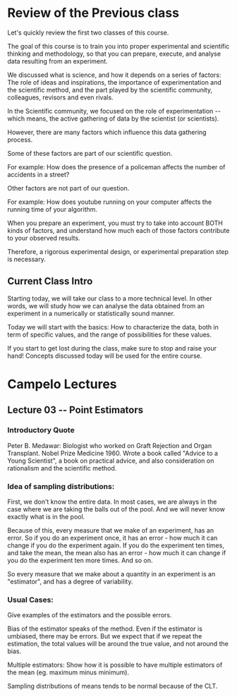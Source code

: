 # Review of the Previous class

Let's quickly review the first two classes of this course. 

The goal of this course is to train you into proper experimental and scientific thinking and methodology, so 
that you can prepare, execute, and analyse data resulting 
from an experiment. 

We discussed what is science, and how it depends on a 
series of factors: The role of ideas and inspirations, 
the importance of experimentation and the scientific 
method, and the part played by the scientific community,
colleagues, revisors and even rivals.

In the Scientific community, we focused on the role of 
experimentation -- which means, the active gathering of 
data by the scientist (or scientists). 

However, there are many factors which influence this data
gathering process.

Some of these factors are part of our scientific question.

For example: How does the presence of a policeman affects
the number of accidents in a street?

Other factors are not part of our question.

For example: How does youtube running on your computer 
affects the running time of your algorithm.

When you prepare an experiment, you must try to take 
into account BOTH kinds of factors, and understand
how much each of those factors contribute to your observed 
results.

Therefore, a rigorous experimental design, or experimental
preparation step is necessary.


## Current Class Intro

Starting today, we will take our class to a more technical
level.  In other words, we will study how we can analyse 
the data obtained from an experiment in a numerically 
or statistically sound manner.

Today we will start with the basics: How to characterize 
the data, both in term of specific values, and the range 
of possibilities for these values.

If you start to get lost during the class, make sure 
to stop and raise your hand! Concepts discussed today 
will be used for the entire course.

# Campelo Lectures
## Lecture 03 -- Point Estimators

### Introductory Quote

Peter B. Medawar: Biologist who worked on Graft Rejection 
and Organ Transplant. Nobel Prize Medicine 1960. Wrote 
a book called "Advice to a Young Scientist", a book on
practical advice, and also consideration on rationalism 
and the scientific method.

### Idea of sampling distributions:

First, we don't know the entire data. In most cases, we 
are always in the case where we are taking the balls out 
of the pool. And we will never know exactly what is in 
the pool.

Because of this, every measure that we make of an 
experiment, has an error. So if you do an experiment 
once, it has an error - how much it can change if you 
do the experiment again. If you do the experiment ten 
times, and take the mean, the mean also has an error - 
how much it can change if you do the experiment ten 
more times. And so on.

So every measure that we make about a quantity in an 
experiment is an "estimator", and has a degree of 
variability.

### Usual Cases: 

Give examples of the estimators and the possible errors. 

Bias of the estimator speaks of the method. Even if the
estimator is umbiased, there may be errors. But we 
expect that if we repeat the estimation, the total 
values will be around the true value, and not around the bias.

Multiple estimators: Show how it is possible to have 
multiple estimators of the mean (eg. maximum minus 
minimum).

Sampling distributions of means tends to be normal 
because of the CLT.